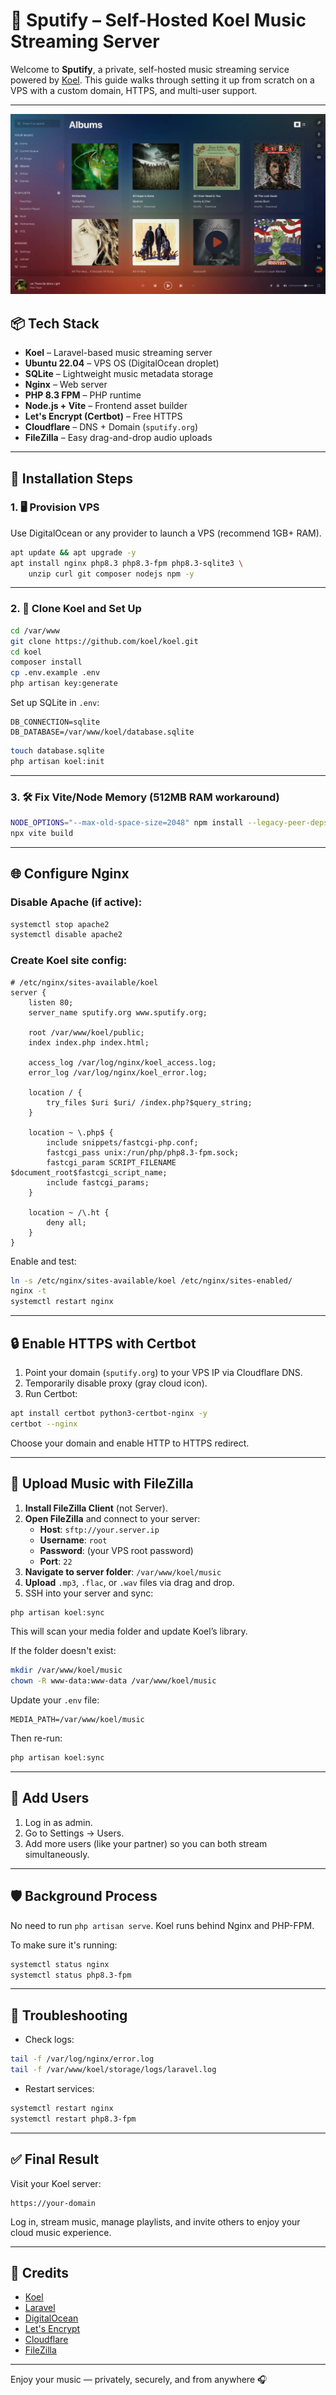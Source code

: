 # 🎵 Sputify – Self-Hosted Koel Music Streaming Server

Welcome to **Sputify**, a private, self-hosted music streaming service powered by [Koel](https://koel.dev). This guide walks through setting it up from scratch on a VPS with a custom domain, HTTPS, and multi-user support.

---

![Benjamin Bannekat](https://raw.githubusercontent.com/rubentotterman/sputify/refs/heads/main/theme-dawn.t2QwyJDN.webp)

## 📦 Tech Stack

- **Koel** – Laravel-based music streaming server  
- **Ubuntu 22.04** – VPS OS (DigitalOcean droplet)  
- **SQLite** – Lightweight music metadata storage  
- **Nginx** – Web server  
- **PHP 8.3 FPM** – PHP runtime  
- **Node.js + Vite** – Frontend asset builder  
- **Let's Encrypt (Certbot)** – Free HTTPS  
- **Cloudflare** – DNS + Domain (`sputify.org`)  
- **FileZilla** – Easy drag-and-drop audio uploads  

---

## 🚀 Installation Steps

### 1. 🖥️ Provision VPS

Use DigitalOcean or any provider to launch a VPS (recommend 1GB+ RAM).

```bash
apt update && apt upgrade -y
apt install nginx php8.3 php8.3-fpm php8.3-sqlite3 \
    unzip curl git composer nodejs npm -y
```

---

### 2. 📁 Clone Koel and Set Up

```bash
cd /var/www
git clone https://github.com/koel/koel.git
cd koel
composer install
cp .env.example .env
php artisan key:generate
```

Set up SQLite in `.env`:

```env
DB_CONNECTION=sqlite
DB_DATABASE=/var/www/koel/database.sqlite
```

```bash
touch database.sqlite
php artisan koel:init
```

---

### 3. 🛠️ Fix Vite/Node Memory (512MB RAM workaround)

```bash
NODE_OPTIONS="--max-old-space-size=2048" npm install --legacy-peer-deps
npx vite build
```

---

## 🌐 Configure Nginx

### Disable Apache (if active):

```bash
systemctl stop apache2
systemctl disable apache2
```

### Create Koel site config:

```nginx
# /etc/nginx/sites-available/koel
server {
    listen 80;
    server_name sputify.org www.sputify.org;

    root /var/www/koel/public;
    index index.php index.html;

    access_log /var/log/nginx/koel_access.log;
    error_log /var/log/nginx/koel_error.log;

    location / {
        try_files $uri $uri/ /index.php?$query_string;
    }

    location ~ \.php$ {
        include snippets/fastcgi-php.conf;
        fastcgi_pass unix:/run/php/php8.3-fpm.sock;
        fastcgi_param SCRIPT_FILENAME $document_root$fastcgi_script_name;
        include fastcgi_params;
    }

    location ~ /\.ht {
        deny all;
    }
}
```

Enable and test:

```bash
ln -s /etc/nginx/sites-available/koel /etc/nginx/sites-enabled/
nginx -t
systemctl restart nginx
```

---

## 🔒 Enable HTTPS with Certbot

1. Point your domain (`sputify.org`) to your VPS IP via Cloudflare DNS.
2. Temporarily disable proxy (gray cloud icon).
3. Run Certbot:

```bash
apt install certbot python3-certbot-nginx -y
certbot --nginx
```

Choose your domain and enable HTTP to HTTPS redirect.

---

## 🎵 Upload Music with FileZilla

1. **Install FileZilla Client** (not Server).
2. **Open FileZilla** and connect to your server:
   - **Host**: `sftp://your.server.ip`
   - **Username**: `root`
   - **Password**: (your VPS root password)
   - **Port**: `22`
3. **Navigate to server folder**: `/var/www/koel/music`
4. **Upload** `.mp3`, `.flac`, or `.wav` files via drag and drop.
5. SSH into your server and sync:

```bash
php artisan koel:sync
```

This will scan your media folder and update Koel’s library.

If the folder doesn't exist:

```bash
mkdir /var/www/koel/music
chown -R www-data:www-data /var/www/koel/music
```

Update your `.env` file:

```env
MEDIA_PATH=/var/www/koel/music
```

Then re-run:

```bash
php artisan koel:sync
```

---

## 👥 Add Users

1. Log in as admin.
2. Go to Settings → Users.
3. Add more users (like your partner) so you can both stream simultaneously.

---

## 🛡️ Background Process

No need to run `php artisan serve`. Koel runs behind Nginx and PHP-FPM.

To make sure it's running:

```bash
systemctl status nginx
systemctl status php8.3-fpm
```

---

## 🔧 Troubleshooting

- Check logs:
```bash
tail -f /var/log/nginx/error.log
tail -f /var/www/koel/storage/logs/laravel.log
```

- Restart services:
```bash
systemctl restart nginx
systemctl restart php8.3-fpm
```

---

## ✅ Final Result

Visit your Koel server:

```
https://your-domain
```

Log in, stream music, manage playlists, and invite others to enjoy your cloud music experience.

---

## 🙏 Credits

- [Koel](https://koel.dev)
- [Laravel](https://laravel.com)
- [DigitalOcean](https://digitalocean.com)
- [Let's Encrypt](https://letsencrypt.org)
- [Cloudflare](https://cloudflare.com)
- [FileZilla](https://filezilla-project.org)

---

Enjoy your music — privately, securely, and from anywhere 🎧

